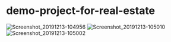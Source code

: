 # demo-project-for-real-estate

![Screenshot_20191213-104956](https://user-images.githubusercontent.com/37338158/70784401-a6dea680-1d9a-11ea-8fc9-529a95cbfa52.png)
![Screenshot_20191213-105010](https://user-images.githubusercontent.com/37338158/70784507-b5c55900-1d9a-11ea-9638-8f2ec30f97b4.png)
![Screenshot_20191213-105002](https://user-images.githubusercontent.com/37338158/70784546-bcec6700-1d9a-11ea-9250-549fe81d673f.png)

